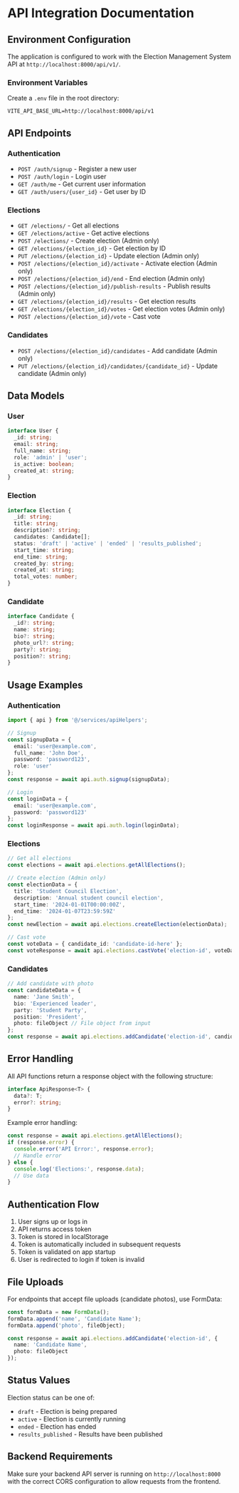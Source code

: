 # API Integration Documentation

## Environment Configuration

The application is configured to work with the Election Management System API at `http://localhost:8000/api/v1/`.

### Environment Variables

Create a `.env` file in the root directory:

```
VITE_API_BASE_URL=http://localhost:8000/api/v1
```

## API Endpoints

### Authentication
- `POST /auth/signup` - Register a new user
- `POST /auth/login` - Login user
- `GET /auth/me` - Get current user information
- `GET /auth/users/{user_id}` - Get user by ID

### Elections
- `GET /elections/` - Get all elections
- `GET /elections/active` - Get active elections
- `POST /elections/` - Create election (Admin only)
- `GET /elections/{election_id}` - Get election by ID
- `PUT /elections/{election_id}` - Update election (Admin only)
- `POST /elections/{election_id}/activate` - Activate election (Admin only)
- `POST /elections/{election_id}/end` - End election (Admin only)
- `POST /elections/{election_id}/publish-results` - Publish results (Admin only)
- `GET /elections/{election_id}/results` - Get election results
- `GET /elections/{election_id}/votes` - Get election votes (Admin only)
- `POST /elections/{election_id}/vote` - Cast vote

### Candidates
- `POST /elections/{election_id}/candidates` - Add candidate (Admin only)
- `PUT /elections/{election_id}/candidates/{candidate_id}` - Update candidate (Admin only)

## Data Models

### User
```typescript
interface User {
  _id: string;
  email: string;
  full_name: string;
  role: 'admin' | 'user';
  is_active: boolean;
  created_at: string;
}
```

### Election
```typescript
interface Election {
  _id: string;
  title: string;
  description?: string;
  candidates: Candidate[];
  status: 'draft' | 'active' | 'ended' | 'results_published';
  start_time: string;
  end_time: string;
  created_by: string;
  created_at: string;
  total_votes: number;
}
```

### Candidate
```typescript
interface Candidate {
  _id?: string;
  name: string;
  bio?: string;
  photo_url?: string;
  party?: string;
  position?: string;
}
```

## Usage Examples

### Authentication
```typescript
import { api } from '@/services/apiHelpers';

// Signup
const signupData = {
  email: 'user@example.com',
  full_name: 'John Doe',
  password: 'password123',
  role: 'user'
};
const response = await api.auth.signup(signupData);

// Login
const loginData = {
  email: 'user@example.com',
  password: 'password123'
};
const loginResponse = await api.auth.login(loginData);
```

### Elections
```typescript
// Get all elections
const elections = await api.elections.getAllElections();

// Create election (Admin only)
const electionData = {
  title: 'Student Council Election',
  description: 'Annual student council election',
  start_time: '2024-01-01T00:00:00Z',
  end_time: '2024-01-07T23:59:59Z'
};
const newElection = await api.elections.createElection(electionData);

// Cast vote
const voteData = { candidate_id: 'candidate-id-here' };
const voteResponse = await api.elections.castVote('election-id', voteData);
```

### Candidates
```typescript
// Add candidate with photo
const candidateData = {
  name: 'Jane Smith',
  bio: 'Experienced leader',
  party: 'Student Party',
  position: 'President',
  photo: fileObject // File object from input
};
const response = await api.elections.addCandidate('election-id', candidateData);
```

## Error Handling

All API functions return a response object with the following structure:

```typescript
interface ApiResponse<T> {
  data?: T;
  error?: string;
}
```

Example error handling:
```typescript
const response = await api.elections.getAllElections();
if (response.error) {
  console.error('API Error:', response.error);
  // Handle error
} else {
  console.log('Elections:', response.data);
  // Use data
}
```

## Authentication Flow

1. User signs up or logs in
2. API returns access token
3. Token is stored in localStorage
4. Token is automatically included in subsequent requests
5. Token is validated on app startup
6. User is redirected to login if token is invalid

## File Uploads

For endpoints that accept file uploads (candidate photos), use FormData:

```typescript
const formData = new FormData();
formData.append('name', 'Candidate Name');
formData.append('photo', fileObject);

const response = await api.elections.addCandidate('election-id', {
  name: 'Candidate Name',
  photo: fileObject
});
```

## Status Values

Election status can be one of:
- `draft` - Election is being prepared
- `active` - Election is currently running
- `ended` - Election has ended
- `results_published` - Results have been published

## Backend Requirements

Make sure your backend API server is running on `http://localhost:8000` with the correct CORS configuration to allow requests from the frontend.
